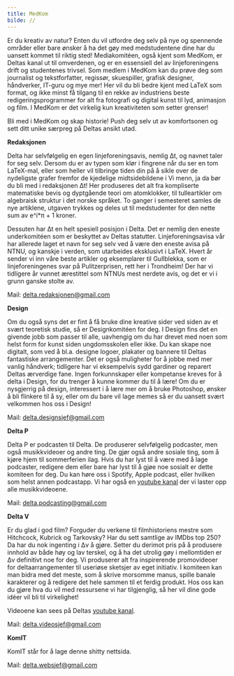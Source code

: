 ```yaml
---
title: MedKom
bilde: //
---
```

Er du kreativ av natur? Enten du vil utfordre deg selv på nye og spennende områder eller bare ønsker å ha det gøy med medstudentene dine har du uansett kommet til riktig sted! Mediakomitéen, også kjent som MedKom, er Deltas kanal ut til omverdenen, og er en essensiell del av linjeforeningens drift og studentenes trivsel. Som medlem i MedKom kan du prøve deg som journalist og tekstforfatter, regissør, skuespiller, grafisk designer, håndverker, IT-guru og mye mer! Her vil du bli bedre kjent med LaTeX som format, og ikke minst få tilgang til en rekke av industriens beste redigeringsprogrammer for alt fra fotografi og digital kunst til lyd, animasjon og film. I MedKom er det virkelig kun kreativiteten som setter grenser!

Bli med i MedKom og skap historie! Push deg selv ut av komfortsonen og sett ditt unike særpreg på Deltas ansikt utad.

**Redaksjonen** 

Delta har selvfølgelig en egen linjeforeningsavis, nemlig &Delta;t, og navnet taler
for seg selv. Dersom du er av typen som klør i fingrene når du ser en tom 
LaTeX-mal, eller som heller vil tilbringe tiden din på å sikle over de
nydeligste grafer fremfor de kjedelige midtsidebildene i Vi menn, 
ja da bør du bli med i redaksjonen Δt! Her produseres det alt fra 
kompliserte matematiske bevis og dyptgående teori om atomklokker, 
til tulleartikler om algebraisk struktur i det norske språket. 
To ganger i semesteret samles de nye artiklene, utgaven trykkes 
og deles ut til medstudenter for den nette sum av e^i*&pi; + 1 
kroner.

Dessuten har &Delta;t en helt spesiell posisjon i Delta. Det er nemlig den 
eneste underkomitéen som er beskyttet av Deltas statutter. 
Linjeforeningsavisa vår har allerede laget et navn for seg selv ved
å være den eneste avisa på NTNU, og kanskje i verden, som utarbeides 
eksklusivt i LaTeX. Hvert år sender vi inn våre beste artikler og
eksemplarer til Gullblekka, som er linjeforeningenes svar på 
Pulitzerprisen, rett her i Trondheim! Der har vi tidligere år vunnet 
ærestittel som NTNUs mest nerdete avis, og det er vi i grunn ganske 
stolte av.



Mail: delta.redaksjonen@gmail.com

**Design**

Om du også syns det er fint å få bruke dine kreative sider ved siden 
av et svært teoretisk studie, så er Designkomitéen for deg. I Design 
fins det en givende jobb som passer til alle, uavhengig om du har drevet 
med noen som helst form for kunst siden ungdomsskolen eller ikke. Du kan 
skape noe digitalt, som ved å bl.a. designe logoer, plakater og bannere 
til Deltas fantastiske arrangementer. Det er også muligheter for å jobbe 
med mer vanlig håndverk; tidligere har vi eksempelvis sydd gardiner og 
reparert Deltas ærverdige fane. Ingen forkunnskaper eller kompetanse kreves 
for å delta i Design, for du trenger å kunne kommer du til å lære! 
Om du er nysgjerrig på design, interessert i å lære mer om å bruke 
Photoshop, ønsker å bli flinkere til å sy, eller om du bare vil lage 
memes så er du uansett svært velkommen hos oss i Design!
  
Mail: delta.designsjef@gmail.com


**Delta P**

Delta P er podcasten til Delta. De produserer selvfølgelig podcaster, men også 
musikkvideoer og andre ting. De gjør også andre sosiale ting, som å kjøre hjem 
til sommerferien ilag. Hvis du har lyst til å være med å lage podcaster, 
redigere dem eller bare har lyst til å gjøe noe sosialt er dette komiteen for deg. 
Du kan høre oss i Spotify, Apple podcast, eller hvilken som helst annen podcastapp. 
Vi har også en [youtube kanal](https://www.youtube.com/channel/UC1WDrrtnlW0oIfSP6_azSuA) 
der vi laster opp alle musikkvideoene.

Mail: delta.podcasting@gmail.com

**Delta V** 

Er du glad i god film? Forguder du verkene til filmhistoriens mestre som 
Hitchcock, Kubrick og Tarkovsky? Har du sett samtlige av IMDbs top 250? 
Da har du nok ingenting i &Delta;v å gjøre. Setter du derimot pris på å produsere 
innhold av både høy og lav terskel, og å ha det utrolig gøy i mellomtiden er
&Delta;v definitivt noe for deg. Vi produserer alt fra inspirerende promovideoer 
for deltaarrangementer til useriøse sketsjer av eget initiativ. I komiteen 
kan man bidra med det meste, som å skrive morsomme manus, spille banale 
karakterer og å redigere det hele sammen til et ferdig produkt. Hos oss 
kan du gjøre hva du vil med ressursene vi har tilgjenglig, så her vil dine 
gode idéer vil bli til virkelighet! 

Videoene kan sees på Deltas [youtube kanal](https://www.youtube.com/channel/UCW6mgAETx5tY666gD7cMmNw).

Mail: delta.videosjef@gmail.com

**KomIT**   

KomIT står for å lage denne shitty nettsida. 

Mail: delta.websjef@gmail.com